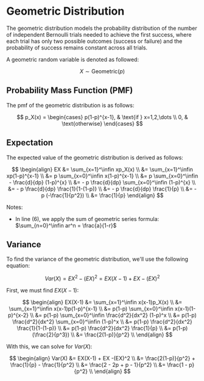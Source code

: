 # Geometric Distribution

The geometric distribution models the probability distribution of the number of independent Bernoulli trials needed to achieve the first success, where each trial has only two possible outcomes (success or failure) and the probability of success remains constant across all trials.

A geometric random variable is denoted as followed:

$$ X \sim \text{Geometric}(p) $$

## Probability Mass Function (PMF)

The pmf of the geometric distribution is as follows:

$$
p_X(x) =
\begin{cases}
p(1-p)^{x-1}, & \text{if } x=1,2,\dots \\
0, & \text{otherwise}
\end{cases}
$$

## Expectation

The expected value of the geometric distribution is derived as follows:

$$
\begin{align}
EX &= \sum_{x=1}^\infin xp_X(x) \\
&= \sum_{x=1}^\infin xp(1-p)^{x-1} \\
&= p \sum_{x=0}^\infin x(1-p)^{x-1} \\
&= p \sum_{x=0}^\infin - \frac{d}{dp} (1-p)^{x} \\
&= - p \frac{d}{dp} \sum_{x=0}^\infin (1-p)^{x} \\
&= - p \frac{d}{dp} \frac{1}{1-(1-p)} \\
&= - p \frac{d}{dp} \frac{1}{p} \\
&= - p (-\frac{1}{p^2}) \\
&= \frac{1}{p}
\end{align}
$$

Notes:
- In line (6), we apply the sum of geometric series formula: $\sum_{n=0}^\infin ar^n = \frac{a}{1-r}$ 

## Variance

To find the variance of the geometric distribution, we'll use the following equation:

$$ Var(X) = EX^2 - (EX)^2 = EX(X-1) + EX -(EX)^2 $$

First, we must find $EX(X-1)$:

$$
\begin{align}
EX(X-1) &= \sum_{x=1}^\infin x(x-1)p_X(x) \\
&= \sum_{x=1}^\infin x(x-1)p(1-p)^{x-1} \\
&= p(1-p) \sum_{x=0}^\infin x(x-1)(1-p)^{x-2} \\
&= p(1-p) \sum_{x=0}^\infin \frac{d^2}{dx^2} (1-p)^x \\
&= p(1-p) \frac{d^2}{dx^2} \sum_{x=0}^\infin (1-p)^x \\
&= p(1-p) \frac{d^2}{dx^2} \frac{1}{1-(1-p)} \\
&= p(1-p) \frac{d^2}{dx^2} \frac{1}{p} \\
&= p(1-p) (\frac{2}{p^3}) \\
&= \frac{2(1-p)}{p^2} \\
\end{align}
$$

With this, we can solve for $Var(X)$:

$$
\begin{align}
Var(X) &= EX(X-1) + EX -(EX)^2 \\
&= \frac{2(1-p)}{p^2} + \frac{1}{p} - \frac{1}{p^2} \\
&= \frac{2 - 2p + p - 1}{p^2} \\
&= \frac{1 - p}{p^2} \\
\end{align}
$$